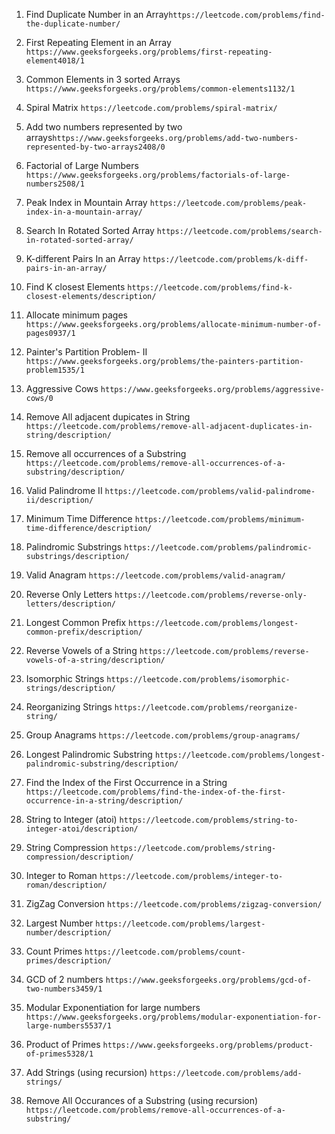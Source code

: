 1. Find Duplicate Number in an Array```https://leetcode.com/problems/find-the-duplicate-number/```

2. First Repeating Element in an Array ```https://www.geeksforgeeks.org/problems/first-repeating-element4018/1```

3. Common Elements in 3 sorted Arrays ```https://www.geeksforgeeks.org/problems/common-elements1132/1```

4. Spiral Matrix ```https://leetcode.com/problems/spiral-matrix/```

5. Add two numbers represented by two arrays```https://www.geeksforgeeks.org/problems/add-two-numbers-represented-by-two-arrays2408/0```

6. Factorial of Large Numbers ```https://www.geeksforgeeks.org/problems/factorials-of-large-numbers2508/1```

7. Peak Index in Mountain Array ```https://leetcode.com/problems/peak-index-in-a-mountain-array/```

8. Search In Rotated Sorted Array ```https://leetcode.com/problems/search-in-rotated-sorted-array/```

9. K-different Pairs In an Array ```https://leetcode.com/problems/k-diff-pairs-in-an-array/```

10. Find K closest Elements ```https://leetcode.com/problems/find-k-closest-elements/description/```

11. Allocate minimum pages ```https://www.geeksforgeeks.org/problems/allocate-minimum-number-of-pages0937/1```

12. Painter's Partition Problem- II ```https://www.geeksforgeeks.org/problems/the-painters-partition-problem1535/1```

13. Aggressive Cows ```https://www.geeksforgeeks.org/problems/aggressive-cows/0```

14. Remove All adjacent dupicates in String ```https://leetcode.com/problems/remove-all-adjacent-duplicates-in-string/description/```

15. Remove all occurrences of a Substring ```https://leetcode.com/problems/remove-all-occurrences-of-a-substring/description/```

16. Valid Palindrome II ```https://leetcode.com/problems/valid-palindrome-ii/description/```

17. Minimum Time Difference ```https://leetcode.com/problems/minimum-time-difference/description/```

18. Palindromic Substrings ```https://leetcode.com/problems/palindromic-substrings/description/```

19. Valid Anagram ```https://leetcode.com/problems/valid-anagram/```

20. Reverse Only Letters ```https://leetcode.com/problems/reverse-only-letters/description/```

21. Longest Common Prefix ```https://leetcode.com/problems/longest-common-prefix/description/```

22. Reverse Vowels of a String ```https://leetcode.com/problems/reverse-vowels-of-a-string/description/```

23. Isomorphic Strings ```https://leetcode.com/problems/isomorphic-strings/description/```

24. Reorganizing Strings ```https://leetcode.com/problems/reorganize-string/```

25. Group Anagrams ```https://leetcode.com/problems/group-anagrams/```

26. Longest Palindromic Substring ```https://leetcode.com/problems/longest-palindromic-substring/description/```

27. Find the Index of the First Occurrence in a String ```https://leetcode.com/problems/find-the-index-of-the-first-occurrence-in-a-string/description/```

28. String to Integer (atoi) ```https://leetcode.com/problems/string-to-integer-atoi/description/```

29. String Compression ```https://leetcode.com/problems/string-compression/description/```

30. Integer to Roman ```https://leetcode.com/problems/integer-to-roman/description/```

31. ZigZag Conversion ```https://leetcode.com/problems/zigzag-conversion/```

32. Largest Number ```https://leetcode.com/problems/largest-number/description/```

33. Count Primes ```https://leetcode.com/problems/count-primes/description/```

34. GCD of 2 numbers ``https://www.geeksforgeeks.org/problems/gcd-of-two-numbers3459/1``

35. Modular Exponentiation for large numbers ``https://www.geeksforgeeks.org/problems/modular-exponentiation-for-large-numbers5537/1``

36. Product of Primes ``https://www.geeksforgeeks.org/problems/product-of-primes5328/1``

37. Add Strings (using recursion) ``https://leetcode.com/problems/add-strings/``

38. Remove All Occurances of a Substring (using recursion) ``https://leetcode.com/problems/remove-all-occurrences-of-a-substring/``

